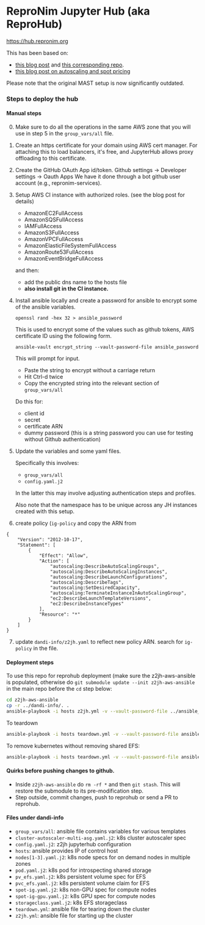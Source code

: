 # ReproNim Jupyter Hub (aka ReproHub)

https://hub.repronim.org

This has been based on:
- [this blog post](https://mast-labs.stsci.io/2019/02/zero-to-jupyterhub-with-ansible)
 and [this corresponding repo](https://github.com/spacetelescope/z2jh-aws-ansible).
- [this blog post on autoscaling and spot pricing](https://www.replex.io/blog/the-ultimate-guide-to-deploying-kubernetes-cluster-on-aws-ec2-spot-instances-using-kops-and-eks#walkthrough)

Please note that the original MAST setup is now significantly outdated.

### Steps to deploy the hub

#### Manual steps

0. Make sure to do all the operations in the same AWS zone that you will use in 
  step 5 in the `group_vars/all` file.
  
1. Create an https certificate for your domain using AWS cert manager.
  For attaching this to load balancers, it's free, and JupyterHub allows 
  proxy offloading to this certificate.
  
2. Create the GitHub OAuth App id/token. Github settings -> Developer settings -> Oauth Apps
   We have it done through a bot github user account (e.g., repronim-services).
   
3. Setup AWS CI instance with authorized roles. (see the blog post for details)
    - AmazonEC2FullAccess
    - AmazonSQSFullAccess
    - IAMFullAccess
    - AmazonS3FullAccess
    - AmazonVPCFullAccess
    - AmazonElasticFileSystemFullAccess
    - AmazonRoute53FullAccess
    - AmazonEventBridgeFullAccess
   
   and then:
    - add the public dns name to the hosts file
    - **also install git in the CI instance.**
   
4. Install ansible locally and create a password for ansible to encrypt some of 
   the ansible variables.
   
   `openssl rand -hex 32 > ansible_password`
   
   This is used to encrypt some of the values such as github tokens, AWS 
   certificate ID using the following form. 
   
   `ansible-vault encrypt_string --vault-password-file ansible_password`
   
   This will prompt for input. 
   - Paste the string to encrypt without a carriage return
   - Hit Ctrl-d twice
   - Copy the encrypted string into the relevant section of `group_vars/all`
   
   Do this for:
   - client id
   - secret
   - certificate ARN
   - dummy password (this is a string password you can use for testing without Github authentication)
   
5. Update the variables and some yaml files.
   
   Specifically this involves: 
   - `group_vars/all`
   - `config.yaml.j2`
   
   In the latter this may involve adjusting authentication steps and profiles.
   
   Also note that the namespace has to be unique across any JH
   instances created with this setup. 
   
6. create policy (`ig-policy` and copy the ARN from 
```
{
    "Version": "2012-10-17",
    "Statement": [
        {
            "Effect": "Allow",
            "Action": [
                "autoscaling:DescribeAutoScalingGroups",
                "autoscaling:DescribeAutoScalingInstances",
                "autoscaling:DescribeLaunchConfigurations",
                "autoscaling:DescribeTags",
                "autoscaling:SetDesiredCapacity",
                "autoscaling:TerminateInstanceInAutoScalingGroup",
                "ec2:DescribeLaunchTemplateVersions",
                "ec2:DescribeInstanceTypes"
            ],
            "Resource": "*"
        }
    ]
}
```
7. update `dandi-info/z2jh.yaml` to reflect new policy ARN. search for `ig-policy` in the file.

#### Deployment steps

To use this repo for reprohub deployment (make sure the z2jh-aws-ansible is populated, otherwise 
do `git submodule update --init z2jh-aws-ansible` in the main repo before the `cd` step below:

```bash
cd z2jh-aws-ansible
cp -r ../dandi-info/. .
ansible-playbook -i hosts z2jh.yml -v --vault-password-file ../ansible_password
```

To teardown

```bash
ansible-playbook -i hosts teardown.yml -v --vault-password-file ansible_password -t all-fixtures
```

To remove kubernetes without removing shared EFS:
```bash
ansible-playbook -i hosts teardown.yml -v --vault-password-file ansible_password -t kubernetes
```

#### Quirks before pushing changes to github.

- Inside `z2jh-aws-ansible` do `rm -rf *` and then `git stash`. This will restore the submodule to its pre-modification step.
- Step outside, commit changes, push to reprohub or send a PR to reprohub.

#### Files under dandi-info

- `group_vars/all`: ansible file contains variables for various templates
- `cluster-autoscaler-multi-asg.yaml.j2`: k8s cluster autoscaler spec
- `config.yaml.j2`: z2jh jupyterhub configuration
- `hosts`: ansible provides IP of control host
- `nodes[1-3].yaml.j2`: k8s node specs for on demand nodes in multiple zones 
- `pod.yaml.j2`: k8s pod for introspecting shared storage
- `pv_efs.yaml.j2`: k8s persistent volume spec for EFS
- `pvc_efs.yaml.j2`: k8s persistent volume claim for EFS
- `spot-ig.yaml.j2`: k8s non-GPU spec for compute nodes
- `spot-ig-gpu.yaml.j2`: k8s GPU spec for compute nodes
- `storageclass.yaml.j2`: k8s EFS storageclass
- `teardown.yml`: ansible file for tearing down the cluster
- `z2jh.yml`: ansible file for starting up the cluster
